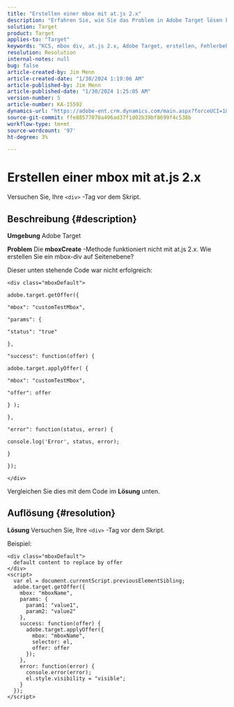```yaml
---
title: "Erstellen einer mbox mit at.js 2.x"
description: "Erfahren Sie, wie Sie das Problem in Adobe Target lösen können, wie Sie ein Mbox-Div auf Seitenebene erstellen."
solution: Target
product: Target
applies-to: "Target"
keywords: "KCS, mbox div, at.js 2.x, Adobe Target, erstellen, Fehlerbehebung"
resolution: Resolution
internal-notes: null
bug: false
article-created-by: Jim Menn
article-created-date: "1/30/2024 1:19:06 AM"
article-published-by: Jim Menn
article-published-date: "1/30/2024 1:25:05 AM"
version-number: 5
article-number: KA-15592
dynamics-url: "https://adobe-ent.crm.dynamics.com/main.aspx?forceUCI=1&pagetype=entityrecord&etn=knowledgearticle&id=28eab48a-0dbf-ee11-9079-6045bd006268"
source-git-commit: ffe88577070a496ad37f1d02b39bf8699f4c538b
workflow-type: tm+mt
source-wordcount: '97'
ht-degree: 3%

---
```


# Erstellen einer mbox mit at.js 2.x


Versuchen Sie, Ihre `<div>` -Tag vor dem Skript.

## Beschreibung {#description}


<b>Umgebung</b>
Adobe Target

<b>Problem</b>
Die <b>mboxCreate</b> -Methode funktioniert nicht mit at.js 2.x. Wie erstellen Sie ein mbox-div auf Seitenebene?

Dieser unten stehende Code war nicht erfolgreich:


```
<div class="mboxDefault">

adobe.target.getOffer({

"mbox": "customTestMbox",

"params": {

"status": "true"

},

"success": function(offer) {

adobe.target.applyOffer( {

"mbox": "customTestMbox",

"offer": offer

} );

},

"error": function(status, error) {

console.log('Error', status, error);

}

});

</div>
```




Vergleichen Sie dies mit dem Code im <b>Lösung</b> unten.


## Auflösung {#resolution}


<b>Lösung</b>
Versuchen Sie, Ihre `<div>` -Tag vor dem Skript.

Beispiel:


```
<div class="mboxDefault"> 
  default content to replace by offer 
</div> 
<script> 
  var el = document.currentScript.previousElementSibling;
  adobe.target.getOffer({
    mbox: "mboxName",
    params: {
      param1: "value1",
      param2: "value2"
    },
    success: function(offer) {
      adobe.target.applyOffer({
        mbox: "mboxName",
        selector: el,
        offer: offer
      });
    },
    error: function(error) {
      console.error(error);
      el.style.visibility = "visible";
    }
  });
</script>
```

